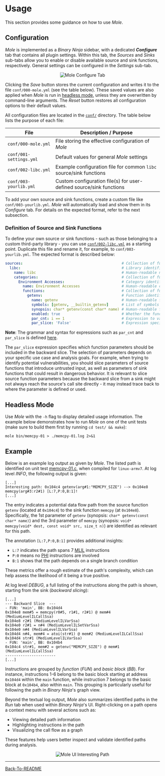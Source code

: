 # Usage
This section provides some guidance on how to use *Mole*.
## Configuration
*Mole* is implemented as a *Binary Ninja* sidebar, with a dedicated **_Configure_** tab that contains all plugin settings. Within this tab, the *Sources* and *Sinks* sub-tabs allow you to enable or disable available source and sink functions, respectively. General settings can be configured in the *Settings* sub-tab.

<p align="center">
  <img src="https://github.com/user-attachments/assets/b79e089d-fc3f-4f75-bc13-59410e17c437" style="width: auto; max-width: 100%; height: auto" alt="Mole Configure Tab"/>
</p>

Clicking the *Save* button stores the current configuration and writes it to the file `conf/000-mole.yml` (see the table below). These saved values are also applied when *Mole* is run in [headless mode](02-Usage.md#headless-mode), unless they are overwritten by command-line arguments. The *Reset* button restores all configuration options to their default values.

All configuration files are located in the [`conf/`](../conf/) directory. The table below lists the purpose of each file:

| File                    | Description / Purpose                                               |
|-------------------------|---------------------------------------------------------------------|
| `conf/000-mole.yml`     | File storing the effective configuration of *Mole*                  |
| `conf/001-settings.yml` | Default values for general *Mole* settings                          |
| `conf/002-libc.yml`     | Example configuration file for common `libc` source/sink functions  |
| `conf/003-yourlib.yml`  | Custom configuration file(s) for user-defined source/sink functions |

To add your own source and sink functions, create a custom file like `conf/003-yourlib.yml`. *Mole* will automatically load and show them in its *Configure* tab. For details on the expected format, refer to the next subsection.

### Definition of Source and Sink Functions
To define your own source or sink functions - such as those belonging to a custom third-party library - you can use [`conf/002-libc.yml`](../conf/002-libc.yml) as a starting point. Duplicate this file and rename it, for example, to `conf/003-yourlib.yml`. The expected format is described below:
```YAML
sources:                                             # Collection of function sources (or sinks)
  libc:                                              # Library identifier
    name: libc                                       # Human-readable name of the library
    categories:                                      # Collection of function categories
      Environment Accesses:                          # Category identifier
        name: Environment Accesses                   # Human-readable category name
        functions:                                   # Collection of functions
          getenv:                                    # Function identifier
            name: getenv                             # Human-readable function name
            symbols: [getenv, __builtin_getenv]      # List of symbols to match the function
            synopsis: char* getenv(const char* name) # Human-readable function signature for reference
            enabled: true                            # Whether the function is enabled by default
            par_cnt: i == 1                          # Expression to validate the correct number of parameters
            par_slice: 'False'                       # Expression specifying which parameter should be sliced
```
**Note**: The grammar and syntax for expressions such as `par_cnt` and `par_slice` is defined [here](../mole/common/parse.py#L14).

The `par_slice` expression specifies which function parameters should be included in the backward slice. The selection of parameters depends on your specific use case and analysis goals. For example, when trying to identify potential vulnerabilities, you should slice parameters of source functions that introduce untrusted input, as well as parameters of sink functions that could result in dangerous behavior. It is relevant to slice source function parameters because the backward slice from a sink might not always reach the source's call site directly - it may instead trace back to where the parameter is defined or used.

## Headless Mode
Use *Mole* with the `-h` flag to display detailed usage information. The example below demonstrates how to run *Mole* on one of the unit tests (make sure to build them first by running `cd test/ && make`):
```
mole bin/memcpy-01 > ./memcpy-01.log 2>&1
```
## Example
Below is an example log output as given by *Mole*. The listed path is identified on unit test [memcpy-01.c](../test/src/memcpy-01.c), when compiled for `linux-armv7`. At log level *INFO*, the following output is given:
```
[...]
Interesting path: 0x104c4 getenv(arg#1:"MEMCPY_SIZE") --> 0x104e8 memcpy(arg#3:r2#1) [L:7,P:0,B:1]!
[...]
```
The entry indicates a potential data flow path from the source function `getenv` (located at `0x104c4`) to the sink function `memcpy` (at `0x104e8`). Specifically, the 1st parameter of `getenv` (synopsis: `char* getenv(const char* name)`) and the 3rd parameter of `memcpy` (synopsis: `void* memcpy(void* dest, const void* src, size_t n)`) are identified as relevant for this path.

The annotation `[L:7,P:0,B:1]` provides additional insights:
- `L:7` indicates the path spans 7 [MLIL](https://docs.binary.ninja/dev/bnil-mlil.html) instructions
- `P:0` means no [PHI](https://api.binary.ninja/binaryninja.mediumlevelil-module.html#binaryninja.mediumlevelil.MediumLevelILVarPhi) instructions are involved
- `B:1` shows that the path depends on a single branch condition

These metrics offer a rough estimate of the path's complexity, which can help assess the likelihood of it being a true positive.

At log level *DEBUG*, a full listing of the instructions along the path is shown, starting from the sink (*backward slicing*):
```
[...]
--- Backward Slice  ---
- FUN: 'main', BB: 0x104d4
0x104e8 mem#5 = memcpy(r0#5, r1#1, r2#1) @ mem#4 (MediumLevelILCallSsa)
0x104e8 r2#1 (MediumLevelILVarSsa)
0x104e0 r2#1 = n#4 (MediumLevelILSetVarSsa)
0x104e0 n#4 (MediumLevelILVarSsa)
0x104d4 n#4, mem#4 = atoi(str#1) @ mem#2 (MediumLevelILCallSsa)
0x104d4 str#1 (MediumLevelILVarSsa)
- FUN: 'main', BB: 0x104b4
0x104c4 str#1, mem#2 = getenv("MEMCPY_SIZE") @ mem#1 (MediumLevelILCallSsa)
-----------------------
[...]
```

Instructions are grouped by *function* (*FUN*) and *basic block* (*BB*). For instance, instructions 1-6 belong to the basic block starting at address `0x104d4` within the `main` function, while instruction 7 belongs to the basic block at `0x104b4`, also within `main`. This grouping is particularly useful for following the path in *Binary Ninja*'s graph view.

Beyond the textual log output, *Mole* also summarizes identified paths in the *Run* tab when used within *Binary Ninja*'s UI. Right-clicking on a path opens a context menu with several actions such as:
- Viewing detailed path information
- Highlighting instructions in the path
- Visualizing the call flow as a graph

These features help users better inspect and validate identified paths during analysis.

<p align="center">
  <img src="https://github.com/user-attachments/assets/53ab2e81-91ce-42f7-ac5e-fb09eac9a1cc" style="width: auto; max-width: 100%; height: auto" alt="Mole UI Interesting Path"/>
</p>

----------------------------------------------------------------------------------------------------
[Back-To-README](../README.md#documentation)
